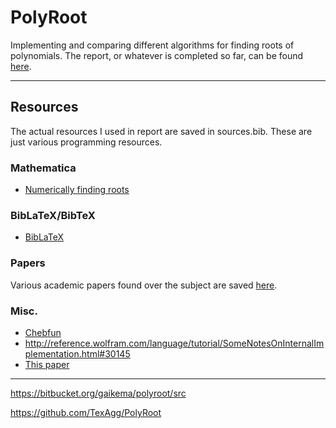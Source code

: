 # PolyRoot
Implementing and comparing different algorithms for finding roots of polynomials.
The report, or whatever is completed so far, can be found [here](https://dl.dropboxusercontent.com/s/9waa7il556qoka1/report.pdf?dl=0).

---

## Resources
The actual resources I used in report are saved in sources.bib.
These are just various programming resources.

### Mathematica
* [Numerically finding roots](https://reference.wolfram.com/language/tutorial/NumericalRootFinding.html)

### BibLaTeX/BibTeX
* [BibLaTeX](https://www.sharelatex.com/learn/Bibliography_management_in_LaTeX#Reference_guide)

### Papers
Various academic papers found over the subject are saved [here](https://dl.dropboxusercontent.com/sh/e8a5k5idczoh029/AAAZhk3DjnDra5GlLcDcdwrBa?dl=0).

### Misc.
* [Chebfun](http://www.chebfun.org/examples/roots/ComplexRoots.html)
* http://reference.wolfram.com/language/tutorial/SomeNotesOnInternalImplementation.html#30145
* [This paper](ftp://nozdr.ru/biblioteka/kolxo3/_Papers/Numerical_methods/Polynomial%20roots/Mekwi%20W.R.%20Iterative%20methods%20for%20roots%20of%20polynomials%20(master%20thesis,%20Oxford,%202001)(68s).pdf)

---

https://bitbucket.org/gaikema/polyroot/src

https://github.com/TexAgg/PolyRoot